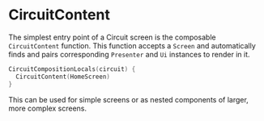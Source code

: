 CircuitContent
==============

The simplest entry point of a Circuit screen is the composable `CircuitContent` function. This function accepts a `Screen` and automatically finds and pairs corresponding `Presenter` and `Ui` instances to render in it.

```kotlin
CircuitCompositionLocals(circuit) {
  CircuitContent(HomeScreen)
}
```

This can be used for simple screens or as nested components of larger, more complex screens.